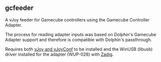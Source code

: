 ## gcfeeder
A vJoy feeder for Gamecube controllers using the Gamecube Controller Adapter.

The process for reading adapter inputs was based on Dolphin's Gamecube Adapter support and therefore is compatible with Dolphin's passthrough.

Requires both [vJoy and vJoyConf](http://vjoystick.sourceforge.net/site) to be installed and the WinUSB (libusb) driver installed for the adapter (WUP-028) with [Zadig](https://zadig.akeo.ie).
